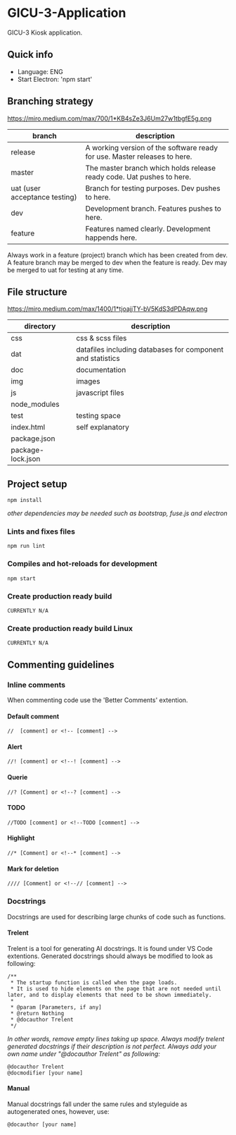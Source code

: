 # GICU-3-Application
GICU-3 Kiosk application.

## Quick info
- Language: ENG
- Start Electron: 'npm start'

## Branching strategy
https://miro.medium.com/max/700/1*KB4sZe3J6Um27w1tbgfE5g.png

| branch                        | description                                                               |
|-------------------------------|---------------------------------------------------------------------------|
| release                       | A working version of the software ready for use. Master releases to here. |
| master                        | The master branch which holds release ready code. Uat pushes to here.     |
| uat (user acceptance testing) | Branch for testing purposes. Dev pushes to here.                          |
| dev                           | Development branch. Features pushes to here.                              |
| feature                       | Features named clearly. Development happends here.                        |

Always work in a feature (project) branch which has been created from dev. A feature branch may be merged to dev when the feature is ready. Dev may be merged to uat for testing at any time.

## File structure
https://miro.medium.com/max/1400/1*tjoajjTY-bV5KdS3dPDAqw.png

| directory         | description                                                 |
|-------------------|-------------------------------------------------------------|
| css               | css & scss files                                            |
| dat               | datafiles including databases for component and statistics  |
| doc               | documentation                                               |
| img               | images                                                      |
| js                | javascript files                                            |
| node_modules      |                                                             | 
| test              | testing space                                               |
| index.html        | self explanatory                                            |
| package.json      |                                                             |
| package-lock.json |                                                             |

## Project setup
```
npm install
```
_other dependencies may be needed such as bootstrap, fuse.js and electron_

### Lints and fixes files
```
npm run lint
```

### Compiles and hot-reloads for development
```
npm start
```

### Create production ready build
```
CURRENTLY N/A
```

### Create production ready build Linux
```
CURRENTLY N/A
```

## Commenting guidelines
### Inline comments
When commenting code use the 'Better Comments' extention.
#### Default comment
```
//  [comment] or <!-- [comment] --> 
```
#### Alert
```
//! [comment] or <!--! [comment] -->
```
#### Querie
```
//? [Comment] or <!--? [comment] --> 
```
#### TODO
```
//TODO [comment] or <!--TODO [comment] -->
```
#### Highlight
```
//* [Comment] or <!--* [comment] -->
```
#### Mark for deletion
```
//// [Comment] or <!--// [comment] -->
```
### Docstrings
Docstrings are used for describing large chunks of code such as functions.
#### Trelent
Trelent is a tool for generating AI docstrings. It is found under VS Code extentions. Generated docstrings should always be modified to look as following:
```
/**
 * The startup function is called when the page loads.
 * It is used to hide elements on the page that are not needed until later, and to display elements that need to be shown immediately.
 *
 * @param [Parameters, if any]
 * @return Nothing
 * @docauthor Trelent
 */
```
_In other words, remove empty lines taking up space. Always modify trelent generated docstrings if their description is not perfect. Always add your own name under "@docauthor Trelent" as following:_
```
@docauthor Trelent
@docmodifier [your name]
```

#### Manual
Manual docstrings fall under the same rules and styleguide as autogenerated ones, however, use:
```
@docauthor [your name]
```
